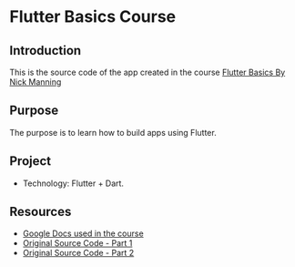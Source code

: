 # Flutter Basics Course
## Introduction
This is the source code of the app created in the course [Flutter Basics By Nick Manning](https://seenickcode.com/courses/flutter-basics)
## Purpose
The purpose is to learn how to build apps using Flutter.
## Project
- Technology: Flutter + Dart.
## Resources
- [Google Docs used in the course](https://docs.google.com/document/d/1wbiXe81x1OWSqB-mSCWLOvIGngZpB3J6JAlD8CO6zyQ/view)
- [Original Source Code - Part 1](https://github.com/seenickcode/fluttercrashcourse-lessons/tree/master/module01-thebasics)
- [Original Source Code - Part 2](https://github.com/seenickcode/fluttercrashcourse-lessons/tree/master/module02-tourismandco)